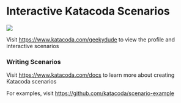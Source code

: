 # Interactive Katacoda Scenarios

[![](http://shields.katacoda.com/katacoda/geekydude/count.svg)](https://www.katacoda.com/geekydude "Get your profile on Katacoda.com")

Visit https://www.katacoda.com/geekydude to view the profile and interactive scenarios

### Writing Scenarios
Visit https://www.katacoda.com/docs to learn more about creating Katacoda scenarios

For examples, visit https://github.com/katacoda/scenario-example
